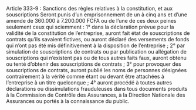 Article 333-9 : Sanctions des règles relatives à la constitution, et aux souscriptions
Seront punis d’un emprisonnement de un à cinq ans et d’une amende de 360.000 à 7.200.000 FCFA ou de l’une de ces deux peines seulement ceux qui sciemment :
1° dans la déclaration prévue pour la validité de la constitution de l’entreprise, auront fait état de souscriptions de contrats qu’ils savaient fictives, ou auront déclaré des versements de fonds qui n’ont pas été mis définitivement à la disposition de l’entreprise ;
2° par simulation de souscriptions de contrats ou par publication ou allégation de souscriptions qui n’existent pas ou de tous autres faits faux, auront obtenu ou tenté d’obtenir des souscriptions de contrats ;
3° pour provoquer des souscriptions de contrats, auront publié les noms de personnes désignées contrairement à la vérité comme étant ou devant être attachées à l’entreprise à un titre quelconque ;
4° auront procédé à toutes autres déclarations ou dissimulations frauduleuses dans tous documents produits à la Commission de Contrôle des Assurances, à la Direction Nationale des Assurances ou portés à la connaissance du public.